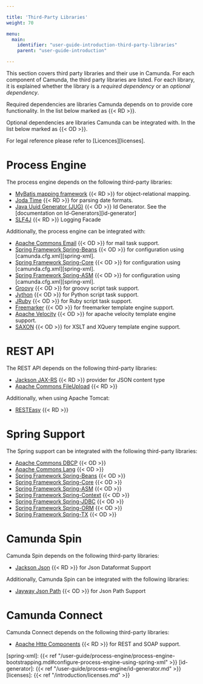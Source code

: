```yaml
---

title: 'Third-Party Libraries'
weight: 70

menu:
  main:
    identifier: "user-guide-introduction-third-party-libraries"
    parent: "user-guide-introduction"

---
```


This section covers third party libraries and their use in Camunda. For each component of Camunda, the third party libraries are listed. For each library, it is explained whether the library is a _required dependency_ or an _optional dependency_.

Required dependencies are libraries Camunda depends on to provide core functionality. In the list below marked as {{< RD >}}.

Optional dependencies are libraries Camunda can be integrated with. In the list below marked as {{< OD >}}.

For legal reference please refer to [Licences][licenses].

# Process Engine

The process engine depends on the following third-party libraries:

* [MyBatis mapping framework](http://mybatis.github.io/mybatis-3/) {{< RD >}} for object-relational mapping.
* [Joda Time](http://www.joda.org/joda-time/) {{< RD >}} for parsing date formats.
* [Java Uuid Generator (JUG)](https://github.com/FasterXML/jackson) {{< OD >}} Id Generator. See the [documentation on Id-Generators][id-generator]
* [SLF4J](http://www.slf4j.org/) {{< RD >}} Logging Facade

Additionally, the process engine can be integrated with:

* [Apache Commons Email](http://commons.apache.org/proper/commons-email/) {{< OD >}} for mail task support.
* [Spring Framework Spring-Beans][spring] {{< OD >}} for configuration using [camunda.cfg.xml][spring-xml].
* [Spring Framework Spring-Core][spring] {{< OD >}} for configuration using [camunda.cfg.xml][spring-xml].
* [Spring Framework Spring-ASM][spring] {{< OD >}} for configuration using [camunda.cfg.xml][spring-xml].
* [Groovy](http://groovy-lang.org/) {{< OD >}} for groovy script task support.
* [Jython](http://www.jython.org) {{< OD >}} for Python script task support.
* [JRuby](http://jruby.org/) {{< OD >}} for Ruby script task support.
* [Freemarker](http://freemarker.org/) {{< OD >}} for freemarker template engine support.
* [Apache Velocity](http://velocity.apache.org/) {{< OD >}} for apache velocity template engine support.
* [SAXON](http://saxon.sourceforge.net/) {{< OD >}} for XSLT and XQuery template engine support.


# REST API

The REST API depends on the following third-party libraries:

* [Jackson JAX-RS](https://github.com/FasterXML/jackson) {{< RD >}} provider for JSON content type
* [Apache Commons FileUpload](http://commons.apache.org/proper/commons-fileupload/) {{< RD >}}

Additionally, when using Apache Tomcat:

* [RESTEasy](http://www.jboss.org/resteasy) {{< RD >}}


# Spring Support

The Spring support can be integrated with the following third-party libraries:

* [Apache Commons DBCP](http://commons.apache.org/proper/commons-dbcp/) {{< OD >}}
* [Apache Commons Lang](http://commons.apache.org/proper/commons-lang/) {{< OD >}}
* [Spring Framework Spring-Beans][spring] {{< OD >}}
* [Spring Framework Spring-Core][spring] {{< OD >}}
* [Spring Framework Spring-ASM][spring] {{< OD >}}
* [Spring Framework Spring-Context][spring] {{< OD >}}
* [Spring Framework Spring-JDBC][spring] {{< OD >}}
* [Spring Framework Spring-ORM][spring] {{< OD >}}
* [Spring Framework Spring-TX][spring] {{< OD >}}

# Camunda Spin

Camunda Spin depends on the following third-party libraries:

* [Jackson Json](https://github.com/FasterXML/jackson) {{< RD >}} for Json Dataformat Support

Additionally, Camunda Spin can be integrated with the following libraries:

* [Jayway Json Path](http://code.google.com/p/json-path/) {{< OD >}} for Json Path Support

# Camunda Connect

Camunda Connect depends on the following third-party libraries:

* [Apache Http Components](https://github.com/FasterXML/jackson) {{< RD >}} for REST and SOAP support.


[spring]: http://projects.spring.io/spring-framework/
[spring-xml]: {{< ref "/user-guide/process-engine/process-engine-bootstrapping.md#configure-process-engine-using-spring-xml" >}}
[id-generator]: {{< ref "/user-guide/process-engine/id-generator.md" >}}
[licenses]: {{< ref "/introduction/licenses.md" >}}
